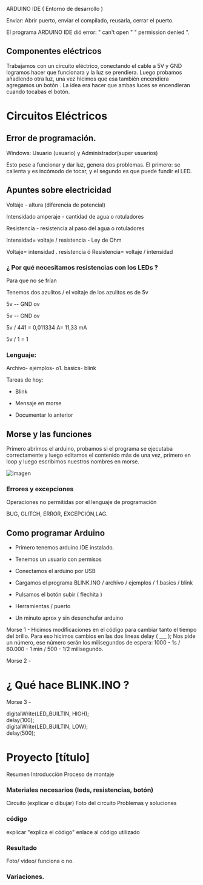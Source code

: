 

ARDUINO IDE  ( Entorno de desarrollo )

Enviar: Abrir puerto, enviar el compilado, reusarla, cerrar el puerto.

El programa ARDUINO IDE dió error: " can't open " " permission denied ".

## Componentes eléctricos

Trabajamos con un circuito eléctrico, conectando el cable a 5V y GND logramos hacer que funcionara y la luz se prendiera.
Luego probamos añadiendo otra luz, una vez hicimos que esa también encendiera agregamos un botón . La idea era hacer que ambas luces se encendieran cuando tocabas el botón. 


# Circuitos Eléctricos

## Error de programación.

Windows: Usuario (usuario) y Administrador(super usuarios)

Esto pese a funcionar y dar luz, genera dos problemas. El primero: se calienta y es incómodo de tocar, y el segundo es que puede fundir el LED.

## Apuntes sobre electricidad

Voltaje - altura (diferencia de potencial)

Intensidado amperaje  - cantidad de agua o rotuladores

Resistencia - resistencia al paso del agua o rotuladores

Intensidad= voltaje / resistencia - Ley de Ohm

Voltaje= intensidad . resistencia ó Resistencia= voltaje / intensidad

### ¿ Por qué necesitamos resistencias con los LEDs ?

Para que no se frían

Tenemos dos azulitos / el voltaje de los azulitos es de 5v

5v -- GND ov 

5v -- GND ov

5v / 441 = 0,011334 A= 11,33 mA

5v / 1 = 1

### Lenguaje:

Archivo- ejemplos- o1. basics- blink

Tareas de hoy:

- Blink 

- Mensaje en morse

- Documentar lo anterior

## Morse y las funciones

Primero abrimos el arduino, probamos si el programa se ejecutaba correctamente y luego editamos el contenido más de una vez, primero en loop y luego escribimos nuestros nombres en morse.

![imagen](https://user-images.githubusercontent.com/90753482/137886348-ad7871bc-9236-4a9f-96c4-7a3595b4abec.png)


### Errores y excepciones

Operaciones no permitidas por el lenguaje de programación 

BUG, GLITCH, ERROR, EXCEPCIÓN,LAG.

## Como programar Arduino

- Primero tenemos arduino.IDE instalado.
- Tenemos un usuario con permisos
- Conectamos el arduino por USB 
- Cargamos el programa BLINK.INO / archivo / ejemplos / 1.basics / blink
- Pulsamos el botón subir ( flechita )


- Herramientas / puerto
- Un minuto aprox y sin desenchufar arduino

Morse 1 - Hicimos modificaciones en el código para cambiar tanto el tiempo del brillo. Para eso hicimos cambios en las dos lineas delay 
( ___ );  Nos pide un número, ese número serán los milisegundos de espera: 1000 - 1s / 60.000 - 1 min / 500 - 1/2 milisegundo. 

Morse 2 -

# ¿ Qué hace BLINK.INO ?

Morse 3 -

 digitalWrite(LED_BUILTIN, HIGH);   
  delay(100);                     
  digitalWrite(LED_BUILTIN, LOW);  
  delay(500); 
  
  # Proyecto [título]
  Resumen
  Introducción
  Proceso de montaje
 ### Materiales necesarios (leds, resistencias, botón)
  Circuíto (explicar o dibujar)
  Foto del circuito 
  Problemas y soluciones
  
  ### código
  explicar "explica el código"
  enlace al código utilizado
  ### Resultado
Foto/ video/ funciona o no.
### Variaciones.
